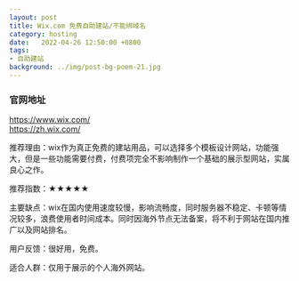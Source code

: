 ```yaml
---
layout: post
title: Wix.com 免费自助建站/不能绑域名
category: hosting
date:   2022-04-26 12:50:00 +0800
tags:
- 自助建站
background: ../img/post-bg-poem-21.jpg
---
```



### 官网地址
https://www.wix.com/<br>
https://zh.wix.com/

推荐理由：wix作为真正免费的建站用品，可以选择多个模板设计网站，功能强大，但是一些功能需要付费，付费项完全不影响制作一个基础的展示型网站，实属良心之作。

推荐指数：★★★★★

主要缺点：wix在国内使用速度较慢，影响流畅度，同时服务器不稳定、卡顿等情况较多，浪费使用者时间成本。同时因海外节点无法备案，将不利于网站在国内推广以及网站排名。

用户反馈：很好用，免费。

适合人群：仅用于展示的个人海外网站。